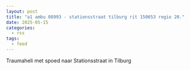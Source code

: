 ```yaml
---
layout: post
title: "a1 ambu 08993 - stationsstraat tilburg rit 150653 regio 20."
date: 2025-05-15
categories: 
  - rss
tags: 
  - feed
---
```


Traumaheli met spoed naar Stationsstraat in Tilburg
